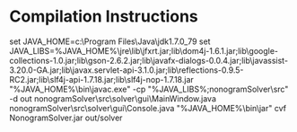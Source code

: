 # Compilation Instructions

set JAVA_HOME=c:\Program Files\Java\jdk1.7.0_79
set JAVA_LIBS=%JAVA_HOME%\jre\lib\jfxrt.jar;lib\dom4j-1.6.1.jar;lib\google-collections-1.0.jar;lib\gson-2.6.2.jar;lib\javafx-dialogs-0.0.4.jar;lib\javassist-3.20.0-GA.jar;lib\javax.servlet-api-3.1.0.jar;lib\reflections-0.9.5-RC2.jar;lib\slf4j-api-1.7.18.jar;lib\slf4j-nop-1.7.18.jar
"%JAVA_HOME%\bin\javac.exe" -cp "%JAVA_LIBS%;nonogramSolver\src" -d out nonogramSolver\src\solver\gui\MainWindow.java nonogramSolver\src\solver\gui\Console.java
"%JAVA_HOME%\bin\jar" cvf NonogramSolver.jar out/solver

